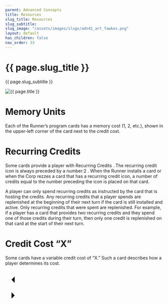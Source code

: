 ```yaml
---
parent: Advanced Concepts
title: Resources
slug_title: Resources
slug_subtitle:
slug_image: "/assets/images/slugs/adn41_art_fawkes.png"
layout: default
has_children: false
nav_order: 33
---
```

<div class="slug">
    <div class="title-container">
        <h1 class="page-slug_title">{{ page.slug_title }}</h1>
        <p class="page-slug_subtitle">{{ page.slug_subtitle }}</p>
    </div>
    <div class="image-container faded-left">
        <img src="{{ page.slug_image | relative_url }}" alt="{{ page.title }}" />
    </div>
</div>

# Memory Units

Each of the Runner’s program cards has a memory cost (1, 2, etc.), shown in the upper-left corner of the card next to the credit cost.

# Recurring Credits

Some cards provide a player with <span class="grey-font-bl">Recurring Credits</span> <span class="nric-grey re-credit"></span>. The recurring credit icon is always preceded by a number:<span class="grey-font-bl">2</span> <span class="nric-grey re-credit"></span>. When the Runner installs a card or when the Corp rezzes a card that has a recurring credit icon, a number of credits equal to the number preceding the icon is placed on that card.

A player can only spend recurring credits as instructed by the card that is hosting the credits. Any recurring credits that a player spends are replenished at the beginning of their next turn if the card is still installed and active. Only recurring credits that were spent are replenished. For example, if a player has a card that provides two recurring credits and they spend one of those credits during their turn, then only one credit is replenished on that card at the start of their next turn.

# Credit Cost “X”

Some cards have a variable credit cost of “X.” Such a card describes how a player determines its cost.

<div class="nav-buttons">
  <!-- Previous Button -->
  <a href="/docs/advanced/effects" class="nav-button" aria-label="Previous page">
    <div class="nav-item">
      <svg xmlns="http://www.w3.org/2000/svg" width="50" height="50" viewBox="0 0 50 50">
        <path d="M30 20L20 30L30 40" />
      </svg>
    </div>
  </a>

  <!-- Next Button -->
  <a href="/docs/advanced/interations" class="nav-button" aria-label="Next page">
    <div class="nav-item">
      <svg xmlns="http://www.w3.org/2000/svg" width="50" height="50" viewBox="0 0 50 50">
        <path d="M20 20L30 30L20 40" />
      </svg>
    </div>
  </a>
</div>